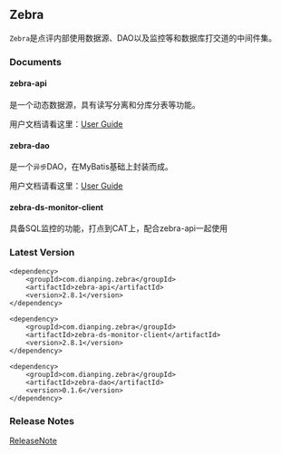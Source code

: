## Zebra
`Zebra`是点评内部使用数据源、DAO以及监控等和数据库打交道的中间件集。

### Documents
#### zebra-api
是一个动态数据源，具有读写分离和分库分表等功能。

用户文档请看这里：[User Guide](/arch/zebra/blob/master/zebra-api/README.md)
#### zebra-dao
是一个`异步`DAO，在MyBatis基础上封装而成。

用户文档请看这里：[User Guide](/arch/zebra/blob/master/zebra-dao/README.md)

#### zebra-ds-monitor-client
具备SQL监控的功能，打点到CAT上，配合zebra-api一起使用

### Latest Version
	<dependency>
		<groupId>com.dianping.zebra</groupId>
		<artifactId>zebra-api</artifactId>
		<version>2.8.1</version>
	</dependency>

	<dependency>
		<groupId>com.dianping.zebra</groupId>
		<artifactId>zebra-ds-monitor-client</artifactId>
		<version>2.8.1</version>
	</dependency>

	<dependency>
		<groupId>com.dianping.zebra</groupId>
		<artifactId>zebra-dao</artifactId>
		<version>0.1.6</version>
	</dependency>


### Release Notes
[ReleaseNote](/arch/zebra/blob/master/ReleaseNote.md)
